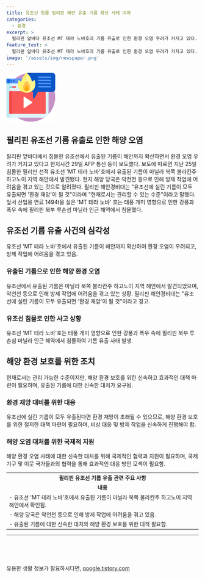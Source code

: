 ```yaml
---
title: 유조선 침몰 필리핀 해안 유출 기름 확산 사태 여파
categories:
  - 환경
excerpt: >
  필리핀 앞바다 유조선 MT 테라 노바호의 기름 유출로 인한 환경 오염 우려가 커지고 있다. 유출된 기름이 마닐라 북쪽 불라칸주 하고노이 지역 해안에 퍼지고 있으며, 해양 당국은 악천천 등의 영향으로 방제 작업에 어려움을 겪고 있다. 필리핀 해안경비대는 기름이 모두 유출되면 환경 재앙이 될 것으로 경고하고 있다. 태풍 개미의 강풍과 폭우로 침몰한 유조선은 산업용 연료 1494t을 운반 중이었다.
feature_text: >
  필리핀 앞바다 유조선 MT 테라 노바호의 기름 유출로 인한 환경 오염 우려가 커지고 있다. 유출된 기름이 마닐라 북쪽 불라칸주 하고노이 지역 해안에 퍼지고 있으며, 해양 당국은 악천천 등의 영향으로 방제 작업에 어려움을 겪고 있다. 필리핀 해안경비대는 기름이 모두 유출되면 환경 재앙이 될 것으로 경고하고 있다. 태풍 개미의 강풍과 폭우로 침몰한 유조선은 산업용 연료 1494t을 운반 중이었다.
image: '/assets/img/newspaper.png'
---
```


<p><img src="/assets/img/news.png" alt="rentncar 속보" /></p>

<h2>필리핀 유조선 기름 유출로 인한 해양 오염</h2>

<p data-ke-size="size16">필리핀 앞바다에서 침몰한 유조선에서 유출된 기름이 해안까지 확산하면서 환경 오염 우려가 커지고 있다고 현지시간 29일 AFP 통신 등이 보도했다. 보도에 따르면 지난 25일 침몰한 필리핀 선적 유조선 'MT 테라 노바'호에서 유출된 기름이 마닐라 북쪽 불라칸주 하고노이 지역 해안에서 발견됐다. 현지 해양 당국은 악천천 등으로 인해 방제 작업에 어려움을 겪고 있는 것으로 알려졌다. 필리핀 해안경비대는 "유조선에 실린 기름이 모두 유출되면 '환경 재앙'이 될 것"이라며 "현재로서는 관리할 수 있는 수준"이라고 말했다. 앞서 산업용 연료 1494t을 실은 'MT 테라 노바' 호는 태풍 개미 영향으로 인한 강풍과 폭우 속에 필리핀 북부 루손섬 마닐라 인근 해역에서 침몰했다.</p>

<h2 data-ke-size="size26">유조선 기름 유출 사건의 심각성</h2>

<p data-ke-size="size16">유조선 'MT 테라 노바'호에서 유출된 기름이 해안까지 확산하여 환경 오염이 우려되고, 방제 작업에 어려움을 겪고 있음.</p>

<h3 data-ke-size="size24">유출된 기름으로 인한 해양 환경 오염</h3>

<p data-ke-size="size16">유조선에서 유출된 기름은 마닐라 북쪽 불라칸주 하고노이 지역 해안에서 발견되었으며, 악천천 등으로 인해 방제 작업에 어려움을 겪고 있는 상황. 필리핀 해안경비대는 "유조선에 실린 기름이 모두 유출되면 '환경 재앙'이 될 것"이라고 경고.</p>

<h3 data-ke-size="size24">유조선 침몰로 인한 사고 상황</h3>

<p data-ke-size="size16">유조선 'MT 테라 노바'호는 태풍 개미 영향으로 인한 강풍과 폭우 속에 필리핀 북부 루손섬 마닐라 인근 해역에서 침몰하여 기름 유출 사태 발생.</p>

<h2 data-ke-size="size26">해양 환경 보호를 위한 조치</h2>

<p data-ke-size="size16">현재로서는 관리 가능한 수준이지만, 해양 환경 보호를 위한 신속하고 효과적인 대책 마련이 필요하며, 유출된 기름에 대한 신속한 대처가 요구됨.</p>

<h3 data-ke-size="size24">환경 재앙 대비를 위한 대응</h3>

<p data-ke-size="size16">유조선에 실린 기름이 모두 유출된다면 환경 재앙이 초래될 수 있으므로, 해양 환경 보호를 위한 철저한 대책 마련이 필요하며, 비상 대응 및 방제 작업을 신속하게 진행해야 함.</p>

<h3 data-ke-size="size24">해양 오염 대처를 위한 국제적 지원</h3>

<p data-ke-size="size16">해양 환경 오염 사태에 대한 신속한 대처를 위해 국제적인 협력과 지원이 필요하며, 국제 기구 및 이웃 국가들과의 협력을 통해 효과적인 대응 방안 모색이 필요함.</p>

<table>
    <tbody>
        <tr>
            <td style="text-align: center; height: 17px;"><b>필리핀 유조선 기름 유출 관련 주요 사항</b></td>
        </tr>
        <tr>
            <td style="text-align: center; height: 17px;"><b>내용</b></td>
        </tr>
        <tr>
            <td style="text-align: left; height: 17px;">- 유조선 'MT 테라 노바'호에서 유출된 기름이 마닐라 북쪽 불라칸주 하고노이 지역 해안에서 확인됨.</td>
        </tr>
        <tr>
            <td style="text-align: left; height: 17px;">- 해양 당국은 악천천 등으로 인해 방제 작업에 어려움을 겪고 있음.</td>
        </tr>
        <tr>
            <td style="text-align: left; height: 17px;">- 유출된 기름에 대한 신속한 대처와 해양 환경 보호를 위한 대책 필요함.</td>
        </tr>
    </tbody>
</table>

<hr>

<p data-ke-size="size16">&nbsp;</p>

<p data-ke-size="size16">&nbsp;</p>
유용한 생활 정보가 필요하시다면, <a href="https://qoogle.tistory.com" rel="dofollow">qoogle.tistory.com</a>


